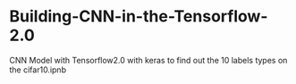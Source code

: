 # Building-CNN-in-the-Tensorflow-2.0
CNN Model with Tensorflow2.0 with keras to find out the 10 labels types on the cifar10.ipnb 
